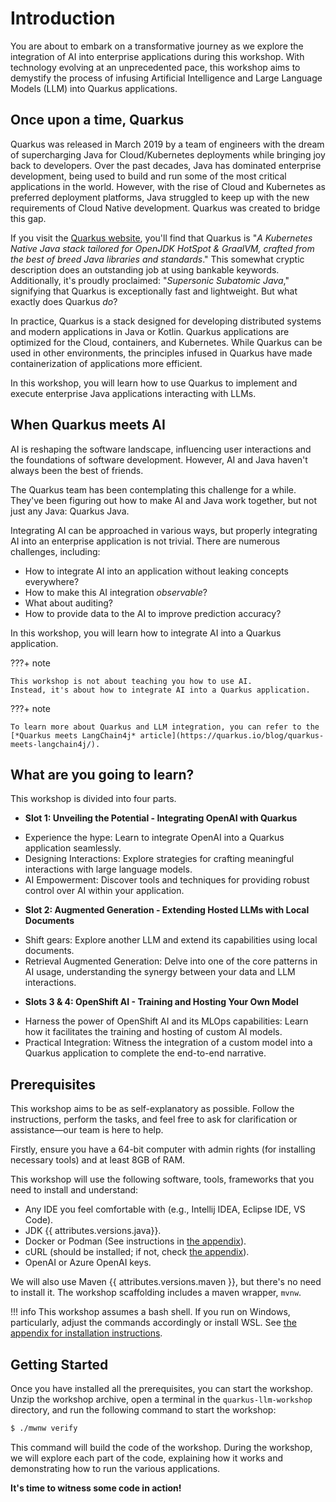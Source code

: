 # Introduction

You are about to embark on a transformative journey as we explore the integration of AI into enterprise applications during this workshop. 
With technology evolving at an unprecedented pace, this workshop aims to demystify the process of infusing Artificial Intelligence and Large Language Models (LLM) into Quarkus applications.

## Once upon a time, Quarkus

Quarkus was released in March 2019 by a team of engineers with the dream of supercharging Java for Cloud/Kubernetes deployments while bringing joy back to developers. 
Over the past decades, Java has dominated enterprise development, being used to build and run some of the most critical applications in the world. 
However, with the rise of Cloud and Kubernetes as preferred deployment platforms, Java struggled to keep up with the new requirements of Cloud Native development. 
Quarkus was created to bridge this gap.

If you visit the [Quarkus website](https://quarkus.io), you'll find that Quarkus is "_A Kubernetes Native Java stack tailored for OpenJDK HotSpot & GraalVM, crafted from the best of breed Java libraries and standards_." 
This somewhat cryptic description does an outstanding job at using bankable keywords. 
Additionally, it's proudly proclaimed: "_Supersonic Subatomic Java_," signifying that Quarkus is exceptionally fast and lightweight. 
But what exactly does Quarkus *do*?

In practice, Quarkus is a stack designed for developing distributed systems and modern applications in Java or Kotlin. 
Quarkus applications are optimized for the Cloud, containers, and Kubernetes. 
While Quarkus can be used in other environments, the principles infused in Quarkus have made containerization of applications more efficient.

In this workshop, you will learn how to use Quarkus to implement and execute enterprise Java applications interacting with LLMs.

## When Quarkus meets AI

AI is reshaping the software landscape, influencing user interactions and the foundations of software development. 
However, AI and Java haven't always been the best of friends.

The Quarkus team has been contemplating this challenge for a while. 
They've been figuring out how to make AI and Java work together, but not just any Java: Quarkus Java.

Integrating AI can be approached in various ways, but properly integrating AI into an enterprise application is not trivial. 
There are numerous challenges, including:

- How to integrate AI into an application without leaking concepts everywhere?
- How to make this AI integration *observable*?
- What about auditing?
- How to provide data to the AI to improve prediction accuracy?

In this workshop, you will learn how to integrate AI into a Quarkus application.

???+ note

    This workshop is not about teaching you how to use AI. 
    Instead, it's about how to integrate AI into a Quarkus application.

???+ note

    To learn more about Quarkus and LLM integration, you can refer to the [*Quarkus meets LangChain4j* article](https://quarkus.io/blog/quarkus-meets-langchain4j/).

## What are you going to learn?

This workshop is divided into four parts.

* **Slot 1: Unveiling the Potential - Integrating OpenAI with Quarkus**
- Experience the hype: Learn to integrate OpenAI into a Quarkus application seamlessly.
- Designing Interactions: Explore strategies for crafting meaningful interactions with large language models.
- AI Empowerment: Discover tools and techniques for providing robust control over AI within your application.

* **Slot 2: Augmented Generation - Extending Hosted LLMs with Local Documents**
- Shift gears: Explore another LLM and extend its capabilities using local documents.
- Retrieval Augmented Generation: Delve into one of the core patterns in AI usage, understanding the synergy between your data and LLM interactions.

* **Slots 3 & 4: OpenShift AI - Training and Hosting Your Own Model**
- Harness the power of OpenShift AI and its MLOps capabilities: Learn how it facilitates the training and hosting of custom AI models.
- Practical Integration: Witness the integration of a custom model into a Quarkus application to complete the end-to-end narrative.

## Prerequisites

This workshop aims to be as self-explanatory as possible. 
Follow the instructions, perform the tasks, and feel free to ask for clarification or assistance—our team is here to help.

[//]: # ( TODO: explain how to download the workshop archive )

Firstly, ensure you have a 64-bit computer with admin rights (for installing necessary tools) and at least 8GB of RAM.

This workshop will use the following software, tools, frameworks that you need to install and understand:

* Any IDE you feel comfortable with (e.g., Intellij IDEA, Eclipse IDE, VS Code).
* JDK {{ attributes.versions.java}}.
* Docker or Podman (See instructions in [the appendix](./appendixes/installing-docker.md)).
* cURL (should be installed; if not, check [the appendix](./appendixes/installing-curl.md)).
* OpenAI or Azure OpenAI keys.

We will also use Maven {{ attributes.versions.maven }}, but there's no need to install it. The workshop scaffolding includes a maven wrapper, `mvnw`.

!!! info
    This workshop assumes a bash shell. If you run on Windows, particularly, adjust the commands accordingly or install WSL. See [the appendix for installation instructions](./appendixes/installing-wsl.md).

## Getting Started

Once you have installed all the prerequisites, you can start the workshop. 
Unzip the workshop archive, open a terminal in the `quarkus-llm-workshop` directory, and run the following command to start the workshop:

```bash
$ ./mwnw verify
```

This command will build the code of the workshop. 
During the workshop, we will explore each part of the code, explaining how it works and demonstrating how to run the various applications.

**It's time to witness some code in action!**
